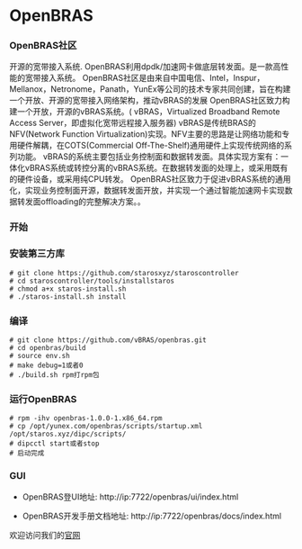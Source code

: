 OpenBRAS
====================================

### OpenBRAS社区
开源的宽带接入系统. OpenBRAS利用dpdk/加速网卡做底层转发面。是一款高性能的宽带接入系统。
OpenBRAS社区是由来自中国电信、Intel，Inspur，Mellanox，Netronome，Panath，YunEx等公司的技术专家共同创建，旨在构建一个开放、开源的宽带接入网络架构，推动vBRAS的发展
OpenBRAS社区致力构建一个开放，开源的vBRAS系统。( vBRAS，Virtualized Broadband Remote Access Server，即虚拟化宽带远程接入服务器)
vBRAS是传统BRAS的NFV(Network Function Virtualization)实现。NFV主要的思路是让网络功能和专用硬件解耦，在COTS(Commercial Off-The-Shelf)通用硬件上实现传统网络的系列功能。
vBRAS的系统主要包括业务控制面和数据转发面。具体实现方案有：一体化vBRAS系统或转控分离的vBRAS系统。在数据转发面的处理上，或采用既有的硬件设备，或采用纯CPU转发。
OpenBRAS社区致力于促进vBRAS系统的通用化，实现业务控制面开源，数据转发面开放，并实现一个通过智能加速网卡实现数据转发面offloading的完整解决方案。。
### 开始
### 安装第三方库
```
# git clone https://github.com/starosxyz/staroscontroller
# cd staroscontroller/tools/installstaros
# chmod a+x staros-install.sh
# ./staros-install.sh install
```
### 编译
```
# git clone https://github.com/vBRAS/openbras.git
# cd openbras/build
# source env.sh
# make debug=1或者0
# ./build.sh rpm打rpm包
```

### 运行OpenBRAS
```
# rpm -ihv openbras-1.0.0-1.x86_64.rpm
# cp /opt/yunex.com/openbras/scripts/startup.xml /opt/staros.xyz/dipc/scripts/
# dipcctl start或者stop
# 启动完成
```
### GUI
* OpenBRAS登UI地址:
http://ip:7722/openbras/ui/index.html

* OpenBRAS开发手册文档地址:
http://ip:7722/openbras/docs/index.html

欢迎访问我们的[官网](http://www.openbras.org)
